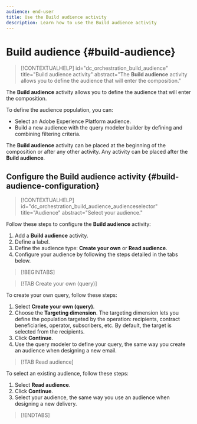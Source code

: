 ```yaml
---
audience: end-user
title: Use the Build audience activity
description: Learn how to use the Build audience activity
---
```

# Build audience {#build-audience}

>[!CONTEXTUALHELP]
>id="dc_orchestration_build_audience"
>title="Build audience activity"
>abstract="The **Build audience** activity allows you to define the audience that will enter the composition."

The **Build audience** activity allows you to define the audience that will enter the composition.

To define the audience population, you can:

<!--* Select an existing audience, created as a list in the client console.-->
* Select an Adobe Experience Platform audience. 
* Build a new audience with the query modeler builder by defining and combining filtering criteria.



The **Build audience** activity can be placed at the beginning of the composition or after any other activity. Any activity can be placed after the **Build audience**.


## Configure the Build audience activity {#build-audience-configuration}

>[!CONTEXTUALHELP]
>id="dc_orchestration_build_audience_audienceselector"
>title="Audience"
>abstract="Select your audience."

Follow these steps to configure the **Build audience** activity:

1. Add a **Build audience** activity. 
1. Define a label.
1. Define the audience type: **Create your own** or **Read audience**. 
1. Configure your audience by following the steps detailed in the tabs below.

>[!BEGINTABS]

>[!TAB Create your own (query)]

To create your own query, follow these steps:

1. Select **Create your own (query)**.
1. Choose the **Targeting dimension**. The targeting dimension lets you define the population targeted by the operation: recipients, contract beneficiaries, operator, subscribers, etc. By default, the target is selected from the recipients.<!-- [Learn more about targeting dimensions](../../audience/about-recipients.md#targeting-dimensions)-->
1. Click **Continue**.
1. Use the query modeler to define your query, the same way you create an audience when designing a new email. <!--[Learn how to work with the query modeler](../../query/query-modeler-overview.md)-->

>[!TAB Read audience]

To select an existing audience, follow these steps:

1. Select **Read audience**.
1. Click **Continue**.
1. Select your audience, the same way you use an audience when designing a new delivery. <!--Refer to this [section](../../audience/add-audience.md).-->

>[!ENDTABS]

<!--
## Examples{#build-audience-examples}

Here is an example of a workflow with two **Build audience** activities. The first one targets the poker players audience, followed by an email delivery. The second one targets the VIP clients audience, followed by an SMS delivery.

![](../assets/workflow-audience-example.png)
-->
